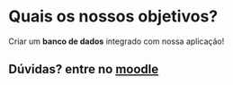 # Quais os nossos objetivos?
Criar um **banco de dados** integrado com nossa aplicação!

## Dúvidas? entre no [moodle](https://moodle.bra.ifsp.edu.br/course/view.php?id=935)
